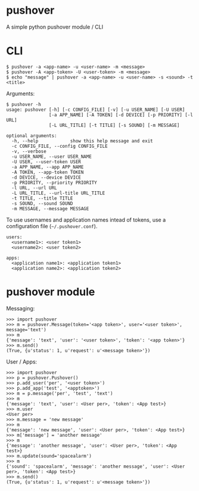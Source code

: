 pushover
========

A simple python pushover module / CLI

CLI
===

    $ pushover -a <app-name> -u <user-name> -m <message>
    $ pushover -A <app-token> -U <user-token> -m <message>
    $ echo "message" | pushover -a <app-name> -u <user-name> -s <sound> -t <title>

Arguments:

    $ pushover -h
    usage: pushover [-h] [-c CONFIG_FILE] [-v] [-u USER_NAME] [-U USER]
                    [-a APP_NAME] [-A TOKEN] [-d DEVICE] [-p PRIORITY] [-l URL]
                    [-L URL_TITLE] [-t TITLE] [-s SOUND] [-m MESSAGE]
    
    optional arguments:
      -h, --help            show this help message and exit
      -c CONFIG_FILE, --config CONFIG_FILE
      -v, --verbose
      -u USER_NAME, --user USER_NAME
      -U USER, --user-token USER
      -a APP_NAME, --app APP_NAME
      -A TOKEN, --app-token TOKEN
      -d DEVICE, --device DEVICE
      -p PRIORITY, --priority PRIORITY
      -l URL, --url URL
      -L URL_TITLE, --url-title URL_TITLE
      -t TITLE, --title TITLE
      -s SOUND, --sound SOUND
      -m MESSAGE, --message MESSAGE


To use usernames and application names intead of tokens, use a configuration
file (`~/.pushover.conf`).

    users:
      <username1>: <user token1>
      <username2>: <user token2>

    apps:
      <application name1>: <application token1>
      <application name2>: <application token2>


pushover module
===============

Messaging:

    >>> import pushover
    >>> m = pushover.Message(token='<app token>', user='<user token>', message='text')
    >>> m
    {'message': 'text', 'user': '<user token>', 'token': '<app token>'}
    >>> m.send()
    (True, {u'status': 1, u'request': u'<message token>'})

User / Apps:

    >>> import pushover
    >>> p = pushover.Pushover()
    >>> p.add_user('per', '<user token>')
    >>> p.add_app('test', '<apptoken>')
    >>> m = p.message('per', 'test', 'text')
    >>> m
    {'message': 'text', 'user': <User per>, 'token': <App test>}
    >>> m.user
    <User per>
    >>> m.message = 'new message'
    >>> m
    {'message': 'new message', 'user': <User per>, 'token': <App test>}
    >>> m['message'] = 'another message'
    >>> m
    {'message': 'another message', 'user': <User per>, 'token': <App test>}
    >>> m.update(sound='spacealarm')
    >>> m
    {'sound': 'spacealarm', 'message': 'another message', 'user': <User per>, 'token': <App test>}
    >>> m.send()
    (True, {u'status': 1, u'request': u'<message token>'})